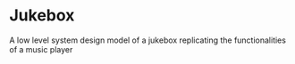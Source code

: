 # Jukebox
A low level system design model of a jukebox replicating the functionalities of a music player
